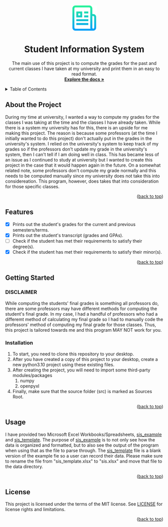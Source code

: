 <!-- PROJECT LOGO -->
<br />
<div align="center">
  <a href="https://github.com/RaylaKurosaki1503/Student_Information_System">
    <img src="images/logo.png" alt="Logo" width="80" height="80">
  </a>

<h1 align="center">Student Information System</h1>

  <p align="center">
    The main use of this project is to compute the grades for the past and current classes I have taken at my university and print them in an easy to read format.
    <br />
    <a href="https://github.com/RaylaKurosaki1503/Student_Information_System"><strong>Explore the docs »</strong></a>
  </p>
</div>


<!-- TABLE OF CONTENTS -->
<details>
	<summary>Table of Contents</summary>
	<ol>
		<li><a href="#about-the-project">About the Project</a></li>
		<li><a href="#features">Features</a></li>
		<li><a href="#getting-started">Getting Started</a>
			<ul>
				<li><a href="#disclaimer">DISCLAIMER</a></li>
				<li><a href="#installation">Installation</a></li>
			</ul>
		</li>
		<li><a href="#usage">Usage</a></li>
		<li><a href="#license">License</a></li>
	</ol>
</details>



<!-- ABOUT THE PROJECT -->
## About the Project
During my time at university, I wanted a way to compute my grades for the classes I was taking at the time and the classes I have already taken. While there is a system my university has for this, there is an upside for me making this project. The reason is because some professors (at the time I initially wanted to do this project) don't actually put in the grades in the university's system. I relied on the university's system to keep track of my grades so if the professors don't update my grade in the university's system, then I can't tell if I am doing well in class. This has became less of an issue as I continued to study at university but I wanted to create this project in the case that it would happen again in the future. On a somewhat related note, some professors don't compute my grade normally and this needs to be computed manually since my university does not take this into considereation. This program, however, does takes that into consideration for those specific classes.

<p align="right">(<a href="#top">back to top</a>)</p>



<!-- FEATURES -->
## Features
- [x] Prints out the student's grades for the current and previous semesters/terms.
- [x] Prints out the student's transcript (grades and GPAs).
- [ ] Check if the student has met their requirements to satisfy their degree(s).
- [x] Check if the student has met their requirements to satisfy their minor(s).

<p align="right">(<a href="#top">back to top</a>)</p>



<!-- GETTING STARTED -->
## Getting Started


### DISCLAIMER
While computing the students' final grades is something all professors do, there are some professors may have different methods for computing the student's final grade. In my case, I had a handful of professors who had a differemt method of calculating my final grade so I had to manually code the professors' method of computing my final grade for those classes. Thus, this project is tailored towards me and this program MAY NOT work for you. 

### Installation
1. To start, you need to clone this repository to your desktop.
2. After you have created a copy of this project to your desktop, create a new python3.10 project using these existing files.
3. After creating the project, you will need to import some third-party modules/packages
	1. numpy
	2. openpyxl
4. Finally, make sure that the source folder (src) is marked as Sources Root.

<p align="right">(<a href="#top">back to top</a>)</p>



<!-- USAGE EXAMPLES -->
## Usage
I have provided two Microsoft Excel Workbooks/Spreadsheets, [sis_example](src/data/sis_example.xlsx) and [sis_template](src/data/sis_template.xlsx). The purpose of [sis_example](src/data/sis_example.xlsx) is to not only see how the data is organized and formatted, but to also see the output of the program when using that as the file to parse through. The [sis_template](src/data/sis_template.xlsx) file is a blank version of the example fie so a user can record their data. Please make sure to rename the file from "sis_template.xlsx" to "sis.xlsx" and move that file to the data directory.

<p align="right">(<a href="#top">back to top</a>)</p>



<!-- LICENSE -->
## License
This project is licensed under the terms of the MIT license. See [LICENSE](LICENSE.txt) for license rights and limitations.

<p align="right">(<a href="#top">back to top</a>)</p>
